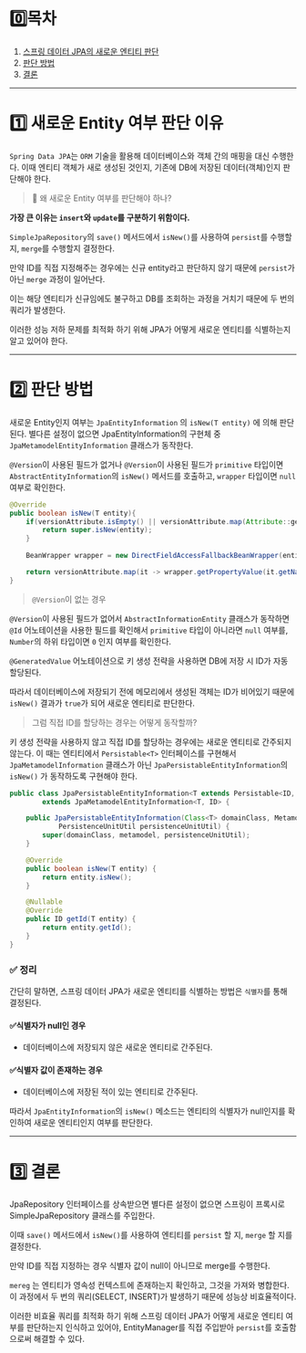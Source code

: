 <h1 id=0>0️⃣목차</h1>

> 
1. [스프링 데이터 JPA의 새로운 엔티티 판단](#1)
2. [판단 방법](#2)
3. [결론](#3)

---

<h1 id=1>1️⃣ 새로운 Entity 여부 판단 이유</h1>

`Spring Data JPA`는 `ORM` 기술을 활용해 데이터베이스와 객체 간의 매핑을 대신 수행한다.
이때 엔티티 객체가 새로 생성된 것인지, 기존에 DB에 저장된 데이터(객체)인지 판단해야 한다.

> 🤔 왜 새로운 Entity 여부를 판단해야 하나?

**가장 큰 이유는 `insert`와 `update`를 구분하기 위함이다.**

`SimpleJpaRepository`의 `save()` 메서드에서 `isNew()`를 사용하여 `persist`를 수행할지, `merge`를 수행할지 결정한다.

만약 ID를 직접 지정해주는 경우에는 신규 entity라고 판단하지 않기 때문에 `persist`가 아닌 `merge` 과정이 일어난다.

이는 해당 엔티티가 신규임에도 불구하고 DB를 조회하는 과정을 거치기 때문에 두 번의 쿼리가 발생한다.

이러한 성능 저하 문제를 최적화 하기 위해 JPA가 어떻게 새로운 엔티티를 식별하는지 알고 있어야 한다.


---

<h1 id=2>2️⃣ 판단 방법</h1>

새로운 Entity인지 여부는 `JpaEntityInformation` 의 `isNew(T entity)` 에 의해 판단된다.
별다른 설정이 없으면 JpaEntityInformation의 구현체 중 `JpaMetamodelEntityInformation` 클래스가 동작한다.

`@Version`이 사용된 필드가 없거나 `@Version`이 사용된 필드가 `primitive` 타입이면 `AbstractEntityInformation`의 `isNew()` 메서드를 호출하고, `wrapper` 타입이면 `null` 여부로 확인한다.

```java
@Override
public boolean isNew(T entity){
	if(versionAttribute.isEmpty() || versionAttribute.map(Attribute::getJavaType).map(Class::isPrimitive)
    	return super.isNew(entity);
    }
    
    BeanWrapper wrapper = new DirectFieldAccessFallbackBeanWrapper(entity);

    return versionAttribute.map(it -> wrapper.getPropertyValue(it.getName()) == null).orElse(true);
}
```

> `@Version`이 없는 경우

`@Version`이 사용된 필드가 없어서 `AbstractInformationEntity` 클래스가 동작하면 `@Id` 어노테이션을 사용한 필드를 확인해서 `primitive` 타입이 아니라면 `null` 여부를, `Number`의 하위 타입이면 `0` 인지 여부를 확인한다.

`@GeneratedValue` 어노테이션으로 키 생성 전략을 사용하면 DB에 저장 시 ID가 자동 할당된다.

따라서 데이터베이스에 저장되기 전에 메모리에서 생성된 객체는 ID가 비어있기 때문에 `isNew()` 결과가 `true`가 되어 새로운 엔티티로 판단한다.

> 그럼 직접 ID를 할당하는 경우는 어떻게 동작할까?

키 생성 전략을 사용하지 않고 직접 ID를 할당하는 경우에는 새로운 엔티티로 간주되지 않는다.
이 때는 엔티티에서 `Persistable<T>` 인터페이스를 구현해서 `JpaMetamodelInformation` 클래스가 아닌 `JpaPersistableEntityInformation`의 `isNew()` 가 동작하도록 구현해야 한다.

```java
public class JpaPersistableEntityInformation<T extends Persistable<ID, ID> 
        extends JpaMetamodelEntityInformation<T, ID> {

    public JpaPersistableEntityInformation(Class<T> domainClass, Metamodel metamodel, 
            PersistenceUnitUtil persistenceUnitUtil) {
        super(domainClass, metamodel, persistenceUnitUtil);
    }

    @Override
    public boolean isNew(T entity) {
        return entity.isNew();
    }

    @Nullable
    @Override
    public ID getId(T entity) {
        return entity.getId();
    }
}
```

### ✅ 정리
간단히 말하면, 스프링 데이터 JPA가 새로운 엔티티를 식별하는 방법은 `식별자`를 통해 결정된다.

#### ✅식별자가 null인 경우
- 데이터베이스에 저장되지 않은 새로운 엔티티로 간주된다.

#### ✅식별자 값이 존재하는 경우
- 데이터베이스에 저장된 적이 있는 엔티티로 간주된다.

따라서 `JpaEntityInformation`의 `isNew()` 메소드는 엔티티의 식별자가 null인지를 확인하여 새로운 엔티티인지 여부를 판단한다.


---

<h1 id=3>3️⃣ 결론</h1>
JpaRepository 인터페이스를 상속받으면 별다른 설정이 없으면 스프링이 프록시로 SimpleJpaRepository 클래스를 주입한다.

이때 `save()` 메서드에서 `isNew()`를 사용하여 엔티티를 `persist` 할 지, `merge` 할 지를 결정한다.

만약 ID를 직접 지정하는 경우 식별자 값이 null이 아니므로 merge를 수행한다.

`mereg` 는 엔티티가 영속성 컨텍스트에 존재하는지 확인하고, 그것을 가져와 병합한다.
이 과정에서 두 번의 쿼리(SELECT, INSERT)가 발생하기 때문에 성능상 비효율적이다.

이러한 비효율 쿼리를 최적화 하기 위해 스프링 데이터 JPA가 어떻게 새로운 엔티티 여부를 판단하는지 인식하고 있어야, EntityManager를 직접 주입받아 `persist`를 호출함으로써 해결할 수 있다.
